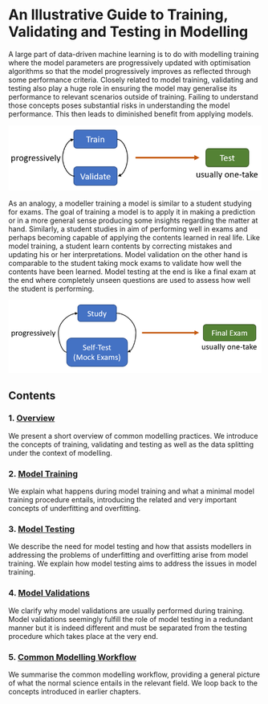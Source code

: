 # An Illustrative Guide to Training, Validating and Testing in Modelling

A large part of data-driven machine learning is to do with modelling training where the model parameters are progressively updated with optimisation algorithms so that the model progressively improves as reflected through some performance criteria. Closely related to model training, validating and testing also play a huge role in ensuring the model may generalise its performance to relevant scenarios outside of training. Failing to understand those concepts poses substantial risks in understanding the model performance. This then leads to diminished benefit from applying models.

<p align="center">
  <img src="/icon/TVT_flow.PNG" alt="Modellingflow"/>
</p>

As an analogy, a modeller training a model is similar to a student studying for exams. The goal of training a model is to apply it in making a prediction or in a more general sense producing some insights regarding the matter at hand. Similarly, a student studies in aim of performing well in exams and perhaps becoming capable of applying the contents learned in real life. Like model training, a student learn contents by correcting mistakes and updating his or her interpretations. Model validation on the other hand is comparable to the student taking mock exams to validate how well the contents have been learned. Model testing at the end is like a final exam at the end where completely unseen questions are used to assess how well the student is performing.

<p align="center">
  <img src="/icon/STF_flow.PNG" alt="Studyingflow"/>
</p>

## Contents

### 1. [Overview](https://ivanmyzou.github.io/TrainValidateTest/chapters/1)
We present a short overview of common modelling practices. We introduce the concepts of training, validating and testing as well as the data splitting under the context of modelling.
### 2. [Model Training](https://ivanmyzou.github.io/TrainValidateTest/chapters/2)
We explain what happens during model training and what a minimal model training procedure entails, introducing the related and very important concepts of underfitting and overfitting.
### 3. [Model Testing](https://ivanmyzou.github.io/TrainValidateTest/chapters/3)
We describe the need for model testing and how that assists modellers in addressing the problems of underfitting and overfitting arise from model training. We explain how model testing aims to address the issues in model training.
### 4. [Model Validations](https://ivanmyzou.github.io/TrainValidateTest/chapters/4)
We clarify why model validations are usually performed during training. Model validations seemingly fulfill the role of model testing in a redundant manner but it is indeed different and must be separated from the testing procedure which takes place at the very end.
### 5. [Common Modelling Workflow](https://ivanmyzou.github.io/TrainValidateTest/chapters/5)
We summarise the common modelling workflow, providing a general picture of what the normal science entails in the relevant field. We loop back to the concepts introduced in earlier chapters. 
